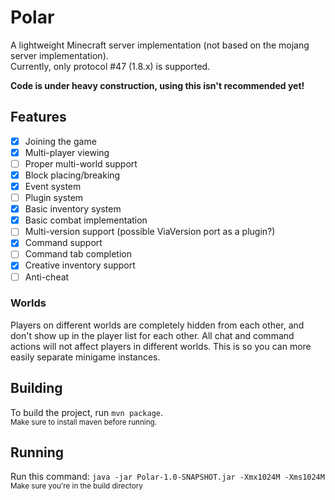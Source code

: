 # Polar
A lightweight Minecraft server implementation (not based on the mojang server implementation).  
Currently, only protocol #47 (1.8.x) is supported.

**Code is under heavy construction, using this isn't recommended yet!**

## Features
- [x] Joining the game
- [x] Multi-player viewing
- [ ] Proper multi-world support
- [x] Block placing/breaking
- [x] Event system
- [ ] Plugin system
- [x] Basic inventory system
- [x] Basic combat implementation
- [ ] Multi-version support (possible ViaVersion port as a plugin?)
- [x] Command support
- [ ] Command tab completion
- [x] Creative inventory support
- [ ] Anti-cheat

### Worlds
Players on different worlds are completely hidden from each other, and don't show up in the player list for each other. All chat and command actions will not affect players in different worlds. This is so you can more easily separate minigame instances.

## Building
To build the project, run `mvn package`.  
<sup>Make sure to install maven before running.</sup>

## Running
Run this command: `java -jar Polar-1.0-SNAPSHOT.jar -Xmx1024M -Xms1024M`  
<sup>Make sure you're in the build directory</sup>
